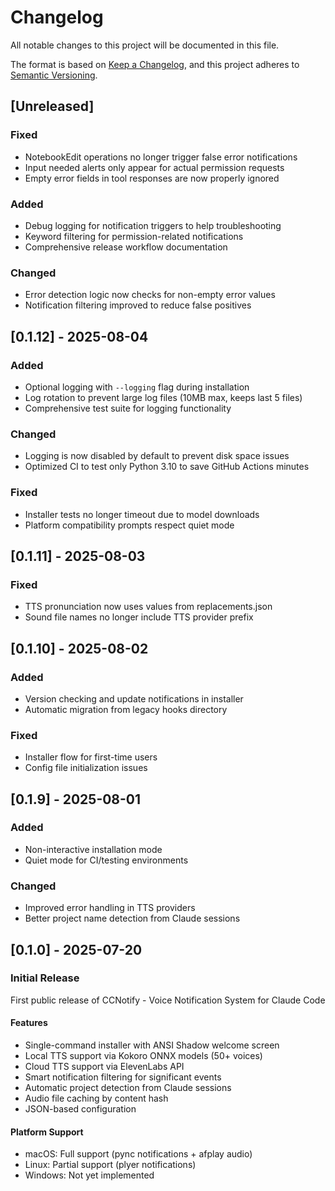 # Changelog

All notable changes to this project will be documented in this file.

The format is based on [Keep a Changelog](https://keepachangelog.com/en/1.0.0/),
and this project adheres to [Semantic Versioning](https://semver.org/spec/v2.0.0.html).

## [Unreleased]

### Fixed
- NotebookEdit operations no longer trigger false error notifications
- Input needed alerts only appear for actual permission requests
- Empty error fields in tool responses are now properly ignored

### Added
- Debug logging for notification triggers to help troubleshooting
- Keyword filtering for permission-related notifications
- Comprehensive release workflow documentation

### Changed
- Error detection logic now checks for non-empty error values
- Notification filtering improved to reduce false positives

## [0.1.12] - 2025-08-04

### Added
- Optional logging with `--logging` flag during installation
- Log rotation to prevent large log files (10MB max, keeps last 5 files)
- Comprehensive test suite for logging functionality

### Changed
- Logging is now disabled by default to prevent disk space issues
- Optimized CI to test only Python 3.10 to save GitHub Actions minutes

### Fixed
- Installer tests no longer timeout due to model downloads
- Platform compatibility prompts respect quiet mode

## [0.1.11] - 2025-08-03

### Fixed
- TTS pronunciation now uses values from replacements.json
- Sound file names no longer include TTS provider prefix

## [0.1.10] - 2025-08-02

### Added
- Version checking and update notifications in installer
- Automatic migration from legacy hooks directory

### Fixed
- Installer flow for first-time users
- Config file initialization issues

## [0.1.9] - 2025-08-01

### Added
- Non-interactive installation mode
- Quiet mode for CI/testing environments

### Changed
- Improved error handling in TTS providers
- Better project name detection from Claude sessions

## [0.1.0] - 2025-07-20

### Initial Release

First public release of CCNotify - Voice Notification System for Claude Code

#### Features
- Single-command installer with ANSI Shadow welcome screen
- Local TTS support via Kokoro ONNX models (50+ voices)
- Cloud TTS support via ElevenLabs API
- Smart notification filtering for significant events
- Automatic project detection from Claude sessions
- Audio file caching by content hash
- JSON-based configuration

#### Platform Support
- macOS: Full support (pync notifications + afplay audio)
- Linux: Partial support (plyer notifications)
- Windows: Not yet implemented